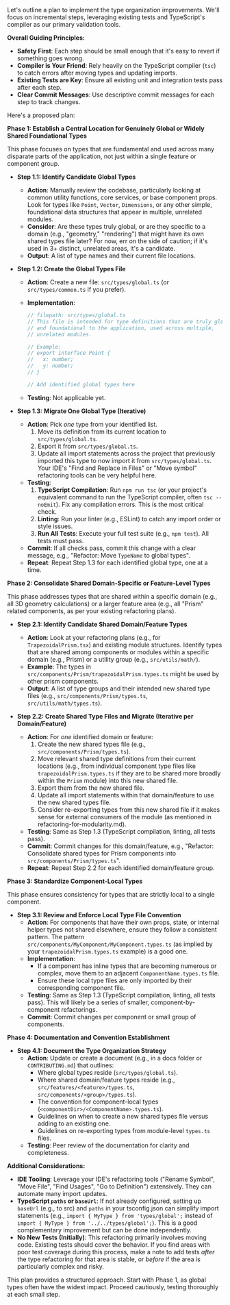 Let's outline a plan to implement the type organization improvements. We'll focus on incremental steps, leveraging existing tests and TypeScript's compiler as our primary validation tools.

**Overall Guiding Principles:**

- **Safety First**: Each step should be small enough that it's easy to revert if something goes wrong.
- **Compiler is Your Friend**: Rely heavily on the TypeScript compiler (`tsc`) to catch errors after moving types and updating imports.
- **Existing Tests are Key**: Ensure all existing unit and integration tests pass after each step.
- **Clear Commit Messages**: Use descriptive commit messages for each step to track changes.

Here's a proposed plan:

**Phase 1: Establish a Central Location for Genuinely Global or Widely Shared Foundational Types**

This phase focuses on types that are fundamental and used across many disparate parts of the application, not just within a single feature or component group.

- **Step 1.1: Identify Candidate Global Types**

  - **Action**: Manually review the codebase, particularly looking at common utility functions, core services, or base component props. Look for types like `Point`, `Vector`, `Dimensions`, or any other simple, foundational data structures that appear in multiple, unrelated modules.
  - **Consider**: Are these types truly global, or are they specific to a domain (e.g., "geometry," "rendering") that might have its own shared types file later? For now, err on the side of caution; if it's used in 3+ distinct, unrelated areas, it's a candidate.
  - **Output**: A list of type names and their current file locations.

- **Step 1.2: Create the Global Types File**

  - **Action**: Create a new file: `src/types/global.ts` (or `src/types/common.ts` if you prefer).
  - **Implementation**:

    ```typescript
    // filepath: src/types/global.ts
    // This file is intended for type definitions that are truly global
    // and foundational to the application, used across multiple,
    // unrelated modules.

    // Example:
    // export interface Point {
    //   x: number;
    //   y: number;
    // }

    // Add identified global types here
    ```

  - **Testing**: Not applicable yet.

- **Step 1.3: Migrate One Global Type (Iterative)**
  - **Action**: Pick _one_ type from your identified list.
    1.  Move its definition from its current location to `src/types/global.ts`.
    2.  Export it from `src/types/global.ts`.
    3.  Update all import statements across the project that previously imported this type to now import it from `src/types/global.ts`. Your IDE's "Find and Replace in Files" or "Move symbol" refactoring tools can be very helpful here.
  - **Testing**:
    1.  **TypeScript Compilation**: Run `npm run tsc` (or your project's equivalent command to run the TypeScript compiler, often `tsc --noEmit`). Fix any compilation errors. This is the most critical check.
    2.  **Linting**: Run your linter (e.g., ESLint) to catch any import order or style issues.
    3.  **Run All Tests**: Execute your full test suite (e.g., `npm test`). All tests must pass.
  - **Commit**: If all checks pass, commit this change with a clear message, e.g., "Refactor: Move `TypeName` to global types".
  - **Repeat**: Repeat Step 1.3 for each identified global type, one at a time.

**Phase 2: Consolidate Shared Domain-Specific or Feature-Level Types**

This phase addresses types that are shared within a specific domain (e.g., all 3D geometry calculations) or a larger feature area (e.g., all "Prism" related components, as per your existing refactoring plans).

- **Step 2.1: Identify Candidate Shared Domain/Feature Types**

  - **Action**: Look at your refactoring plans (e.g., for `TrapezoidalPrism.tsx`) and existing module structures. Identify types that are shared among components or modules within a specific domain (e.g., Prism) or a utility group (e.g., `src/utils/math/`).
  - **Example**: The types in `src/components/Prism/trapezoidalPrism.types.ts` might be used by other prism components.
  - **Output**: A list of type groups and their intended new shared type files (e.g., `src/components/Prism/types.ts`, `src/utils/math/types.ts`).

- **Step 2.2: Create Shared Type Files and Migrate (Iterative per Domain/Feature)**
  - **Action**: For _one_ identified domain or feature:
    1.  Create the new shared types file (e.g., `src/components/Prism/types.ts`).
    2.  Move relevant shared type definitions from their current locations (e.g., from individual component type files like `trapezoidalPrism.types.ts` if they are to be shared more broadly within the `Prism` module) into this new shared file.
    3.  Export them from the new shared file.
    4.  Update all import statements within that domain/feature to use the new shared types file.
    5.  Consider re-exporting types from this new shared file if it makes sense for external consumers of the module (as mentioned in refactoring-for-modularity.md).
  - **Testing**: Same as Step 1.3 (TypeScript compilation, linting, all tests pass).
  - **Commit**: Commit changes for this domain/feature, e.g., "Refactor: Consolidate shared types for Prism components into `src/components/Prism/types.ts`".
  - **Repeat**: Repeat Step 2.2 for each identified domain/feature group.

**Phase 3: Standardize Component-Local Types**

This phase ensures consistency for types that are strictly local to a single component.

- **Step 3.1: Review and Enforce Local Type File Convention**
  - **Action**: For components that have their own props, state, or internal helper types not shared elsewhere, ensure they follow a consistent pattern. The pattern `src/components/MyComponent/MyComponent.types.ts` (as implied by your `trapezoidalPrism.types.ts` example) is a good one.
  - **Implementation**:
    - If a component has inline types that are becoming numerous or complex, move them to an adjacent `ComponentName.types.ts` file.
    - Ensure these local type files are only imported by their corresponding component file.
  - **Testing**: Same as Step 1.3 (TypeScript compilation, linting, all tests pass). This will likely be a series of smaller, component-by-component refactorings.
  - **Commit**: Commit changes per component or small group of components.

**Phase 4: Documentation and Convention Establishment**

- **Step 4.1: Document the Type Organization Strategy**
  - **Action**: Update or create a document (e.g., in a docs folder or `CONTRIBUTING.md`) that outlines:
    - Where global types reside (`src/types/global.ts`).
    - Where shared domain/feature types reside (e.g., `src/features/<feature>/types.ts`, `src/components/<group>/types.ts`).
    - The convention for component-local types (`<componentDir>/<ComponentName>.types.ts`).
    - Guidelines on when to create a new shared types file versus adding to an existing one.
    - Guidelines on re-exporting types from module-level `types.ts` files.
  - **Testing**: Peer review of the documentation for clarity and completeness.

**Additional Considerations:**

- **IDE Tooling**: Leverage your IDE's refactoring tools ("Rename Symbol", "Move File", "Find Usages", "Go to Definition") extensively. They can automate many import updates.
- **TypeScript `paths` or `baseUrl`**: If not already configured, setting up `baseUrl` (e.g., to src) and `paths` in your tsconfig.json can simplify import statements (e.g., `import { MyType } from 'types/global';` instead of `import { MyType } from '../../types/global';`). This is a good complementary improvement but can be done independently.
- **No New Tests (Initially)**: This refactoring primarily involves moving code. Existing tests should cover the behavior. If you find areas with poor test coverage during this process, make a note to add tests _after_ the type refactoring for that area is stable, or _before_ if the area is particularly complex and risky.

This plan provides a structured approach. Start with Phase 1, as global types often have the widest impact. Proceed cautiously, testing thoroughly at each small step.

